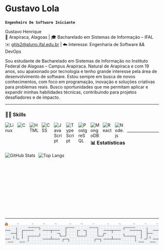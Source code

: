# Gustavo Lola

**`Engenheiro De Software Iniciante`**

Gustavo Henrique  
📍 Arapiraca, Alagoas | 🎓 Bacharelado em Sistemas de Informação – IFAL  
✉️ ghls2@aluno.ifal.edu.br | ☁️ Interesse: Engenharia de Software && DevOps

Sou estudante de Bacharelado em Sistemas de Informação no Instituto Federal de Alagoas – Campus Arapiraca. Natural de Arapiraca e com 19 anos, sou apaixonado por tecnologia e tenho grande interesse pela área de desenvolvimento de software. Estou sempre em busca de novos conhecimentos, com foco em programação, inovação e soluções criativas para problemas reais. Busco oportunidades que me permitam aplicar e expandir minhas habilidades técnicas, contribuindo para projetos desafiadores e de impacto.

---

### 👨‍💻 Skills
<img align="left" alt="Linux" title="Linux" width="30px" style="padding-right: 10px;" src="https://cdn.jsdelivr.net/gh/devicons/devicon@latest/icons/linux/linux-original.svg" />
<img align="left" alt="C" title="C" width="30px" style="padding-right: 10px;" src="https://cdn.jsdelivr.net/gh/devicons/devicon@latest/icons/c/c-original.svg" />
<img align="left" alt="HTML" title="HTML" width="30px" style="padding-right: 10px;" src="https://cdn.jsdelivr.net/gh/devicons/devicon@latest/icons/html5/html5-original.svg" />
<img align="left" alt="CSS" title="CSS" width="30px" style="padding-right: 10px;" src="https://cdn.jsdelivr.net/gh/devicons/devicon@latest/icons/css3/css3-original.svg" />
<img align="left" alt="JavaScript" title="JavaScript" width="30px" style="padding-right: 10px;" src="https://cdn.jsdelivr.net/gh/devicons/devicon@latest/icons/javascript/javascript-original.svg" />
<img align="left" alt="TypeScript" title="TypeScript" width="30px" style="padding-right: 10px;" src="https://cdn.jsdelivr.net/gh/devicons/devicon@latest/icons/typescript/typescript-original.svg" />
<img align="left" alt="PostgreSQL" title="PostgreSQL" width="30px" style="padding-right: 10px;" src="https://cdn.jsdelivr.net/gh/devicons/devicon@latest/icons/postgresql/postgresql-original.svg" />
<img align="left" alt="MongoDB" title="MongoDB" width="30px" style="padding-right: 10px;" src="https://cdn.jsdelivr.net/gh/devicons/devicon@latest/icons/mongodb/mongodb-original.svg" />
<img align="left" alt="React" title="React" width="30px" style="padding-right: 10px;" src="https://cdn.jsdelivr.net/gh/devicons/devicon@latest/icons/react/react-original.svg" />
<img align="left" alt="Node.js" title="Node.js" width="30px" style="padding-right: 10px;" src="https://cdn.jsdelivr.net/gh/devicons/devicon@latest/icons/nodejs/nodejs-original.svg" />

<br/>

---

### 📊 Estatísticas

<p>
  <img
    align="left"
    alt="GitHub Stats"
    height="200"
    style="padding-right: 10px;"
    src="https://github-readme-stats.vercel.app/api?username=gustavo-lola&show_icons=true&hide=stars&cache_seconds=1800&bg_color=0E0E0E&title_color=E4E4E4&text_color=C0C0C0&icon_color=FF8C00&border_color=2A2A2A"
  />
  <img
    align="left"
    alt="Top Langs"
    height="150"
    src="https://github-readme-stats.vercel.app/api/top-langs/?username=gustavo-lola&layout=compact&langs_count=9&cache_seconds=1800&bg_color=0E0E0E&title_color=E4E4E4&text_color=C0C0C0&icon_color=FF8C00&border_color=2A2A2A"
  />
</p>

<br clear="both"/>

---

<picture>
  <source media="(prefers-color-scheme: dark)" srcset="https://raw.githubusercontent.com/gustavo-lola/gustavo-lola/output/pacman-contribution-graph-dark.svg">
  <source media="(prefers-color-scheme: light)" srcset="https://raw.githubusercontent.com/gustavo-lola/gustavo-lola/output/pacman-contribution-graph.svg">
  <img alt="Pac-Man contribution graph" src="https://raw.githubusercontent.com/gustavo-lola/gustavo-lola/output/pacman-contribution-graph.svg">
</picture>

